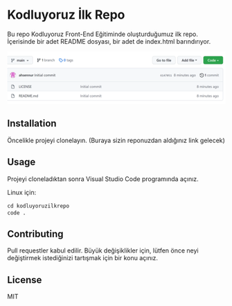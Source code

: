 # Kodluyoruz İlk Repo

Bu repo Kodluyoruz Front-End Eğitiminde oluşturduğumuz ilk repo. İçerisinde bir adet README dosyası, bir adet de index.html barındırıyor.

![](temp.PNG)

## Installation

Öncelikle projeyi clonelayın. (Buraya sizin reponuzdan aldığınız link gelecek)

[](https://github.com/ahsennur/kodluyoruzilkrepo.git)

## Usage 

Projeyi cloneladıktan sonra Visual Studio Code programında açınız.

Linux için:

```
cd kodluyoruzilkrepo
code .
```
## Contributing

Pull requestler kabul edilir. Büyük değişiklikler için, lütfen önce neyi değiştirmek istediğinizi tartışmak için bir konu açınız.

## License

MIT